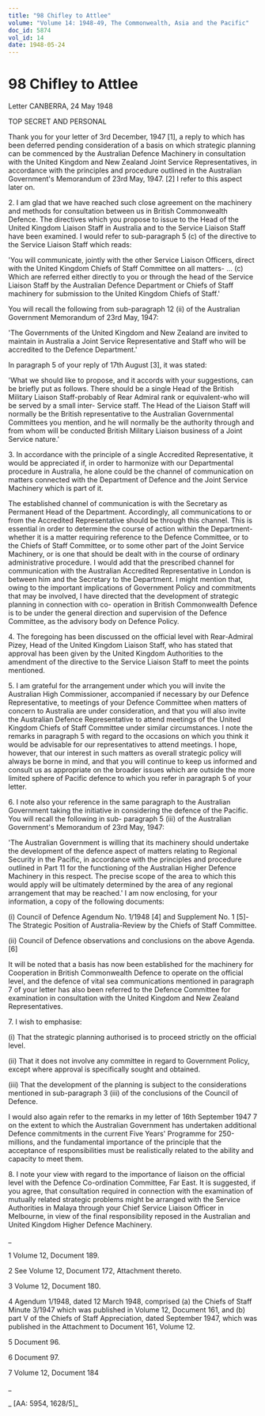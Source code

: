 ```yaml
---
title: "98 Chifley to Attlee"
volume: "Volume 14: 1948-49, The Commonwealth, Asia and the Pacific"
doc_id: 5874
vol_id: 14
date: 1948-05-24
---
```


# 98 Chifley to Attlee

Letter CANBERRA, 24 May 1948

TOP SECRET AND PERSONAL

Thank you for your letter of 3rd December, 1947 [1], a reply to which has been deferred pending consideration of a basis on which strategic planning can be commenced by the Australian Defence Machinery in consultation with the United Kingdom and New Zealand Joint Service Representatives, in accordance with the principles and procedure outlined in the Australian Government's Memorandum of 23rd May, 1947. [2] I refer to this aspect later on.

2\. I am glad that we have reached such close agreement on the machinery and methods for consultation between us in British Commonwealth Defence. The directives which you propose to issue to the Head of the United Kingdom Liaison Staff in Australia and to the Service Liaison Staff have been examined. I would refer to sub-paragraph 5 (c) of the directive to the Service Liaison Staff which reads:

'You will communicate, jointly with the other Service Liaison Officers, direct with the United Kingdom Chiefs of Staff Committee on all matters- ... (c) Which are referred either directly to you or through the head of the Service Liaison Staff by the Australian Defence Department or Chiefs of Staff machinery for submission to the United Kingdom Chiefs of Staff.'

You will recall the following from sub-paragraph 12 (ii) of the Australian Government Memorandum of 23rd May, 1947:

'The Governments of the United Kingdom and New Zealand are invited to maintain in Australia a Joint Service Representative and Staff who will be accredited to the Defence Department.'

In paragraph 5 of your reply of 17th August [3], it was stated:

'What we should like to propose, and it accords with your suggestions, can be briefly put as follows. There should be a single Head of the British Military Liaison Staff-probably of Rear Admiral rank or equivalent-who will be served by a small inter- Service staff. The Head of the Liaison Staff will normally be the British representative to the Australian Governmental Committees you mention, and he will normally be the authority through and from whom will be conducted British Military Liaison business of a Joint Service nature.'

3\. In accordance with the principle of a single Accredited Representative, it would be appreciated if, in order to harmonize with our Departmental procedure in Australia, he alone could be the channel of communication on matters connected with the Department of Defence and the Joint Service Machinery which is part of it.

The established channel of communication is with the Secretary as Permanent Head of the Department. Accordingly, all communications to or from the Accredited Representative should be through this channel. This is essential in order to determine the course of action within the Department-whether it is a matter requiring reference to the Defence Committee, or to the Chiefs of Staff Committee, or to some other part of the Joint Service Machinery, or is one that should be dealt with in the course of ordinary administrative procedure. I would add that the prescribed channel for communication with the Australian Accredited Representative in London is between him and the Secretary to the Department. I might mention that, owing to the important implications of Government Policy and commitments that may be involved, I have directed that the development of strategic planning in connection with co- operation in British Commonwealth Defence is to be under the general direction and supervision of the Defence Committee, as the advisory body on Defence Policy.

4\. The foregoing has been discussed on the official level with Rear-Admiral Pizey, Head of the United Kingdom Liaison Staff, who has stated that approval has been given by the United Kingdom Authorities to the amendment of the directive to the Service Liaison Staff to meet the points mentioned.

5\. I am grateful for the arrangement under which you will invite the Australian High Commissioner, accompanied if necessary by our Defence Representative, to meetings of your Defence Committee when matters of concern to Australia are under consideration, and that you will also invite the Australian Defence Representative to attend meetings of the United Kingdom Chiefs of Staff Committee under similar circumstances. I note the remarks in paragraph 5 with regard to the occasions on which you think it would be advisable for our representatives to attend meetings. I hope, however, that our interest in such matters as overall strategic policy will always be borne in mind, and that you will continue to keep us informed and consult us as appropriate on the broader issues which are outside the more limited sphere of Pacific defence to which you refer in paragraph 5 of your letter.

6\. I note also your reference in the same paragraph to the Australian Government taking the initiative in considering the defence of the Pacific. You will recall the following in sub- paragraph 5 (iii) of the Australian Government's Memorandum of 23rd May, 1947:

'The Australian Government is willing that its machinery should undertake the development of the defence aspect of matters relating to Regional Security in the Pacific, in accordance with the principles and procedure outlined in Part 11 for the functioning of the Australian Higher Defence Machinery in this respect. The precise scope of the area to which this would apply will be ultimately determined by the area of any regional arrangement that may be reached.' I am now enclosing, for your information, a copy of the following documents:

(i) Council of Defence Agendum No. 1/1948 [4] and Supplement No. 1 [5]-The Strategic Position of Australia-Review by the Chiefs of Staff Committee.

(ii) Council of Defence observations and conclusions on the above Agenda. [6]

It will be noted that a basis has now been established for the machinery for Cooperation in British Commonwealth Defence to operate on the official level, and the defence of vital sea communications mentioned in paragraph 7 of your letter has also been referred to the Defence Committee for examination in consultation with the United Kingdom and New Zealand Representatives.

7\. I wish to emphasise:

(i) That the strategic planning authorised is to proceed strictly on the official level.

(ii) That it does not involve any committee in regard to Government Policy, except where approval is specifically sought and obtained.

(iii) That the development of the planning is subject to the considerations mentioned in sub-paragraph 3 (iii) of the conclusions of the Council of Defence.

I would also again refer to the remarks in my letter of 16th September 1947 7 on the extent to which the Australian Government has undertaken additional Defence commitments in the current Five Years' Programme for 250-millions, and the fundamental importance of the principle that the acceptance of responsibilities must be realistically related to the ability and capacity to meet them.

8\. I note your view with regard to the importance of liaison on the official level with the Defence Co-ordination Committee, Far East. It is suggested, if you agree, that consultation required in connection with the examination of mutually related strategic problems might be arranged with the Service Authorities in Malaya through your Chief Service Liaison Officer in Melbourne, in view of the final responsibility reposed in the Australian and United Kingdom Higher Defence Machinery.

_

1 Volume 12, Document 189.

2 See Volume 12, Document 172, Attachment thereto.

3 Volume 12, Document 180.

4 Agendum 1/1948, dated 12 March 1948, comprised (a) the Chiefs of Staff Minute 3/1947 which was published in Volume 12, Document 161, and (b) part V of the Chiefs of Staff Appreciation, dated September 1947, which was published in the Attachment to Document 161, Volume 12.

5 Document 96.

6 Document 97.

7 Volume 12, Document 184

_

_ [AA: 5954, 1628/5]_
